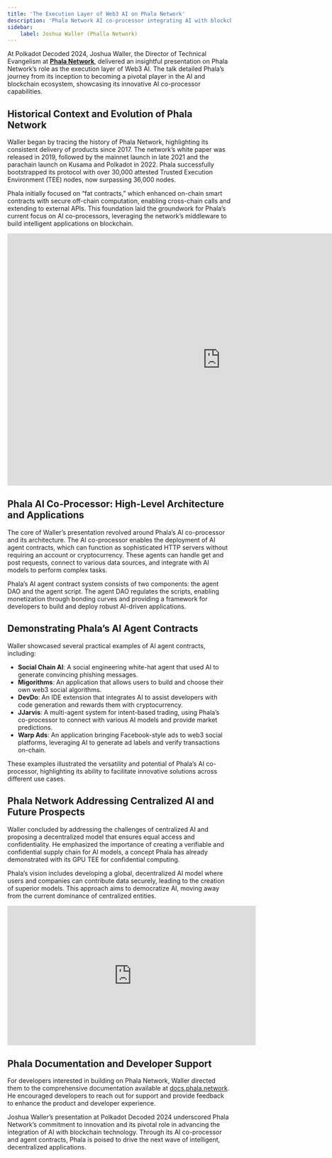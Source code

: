```yaml
---
title: 'The Execution Layer of Web3 AI on Phala Network'
description: 'Phala Network AI co-processor integrating AI with blockchain for decentralized, intelligent applications and secure computing.'
sidebar:
    label: Joshua Waller (Phalla Network)
---
```

At Polkadot Decoded 2024, Joshua Waller, the Director of Technical Evangelism at [**Phala Network**](https://dablock.com/dapps/phala-network/), delivered an insightful presentation on Phala Network’s role as the execution layer of Web3 AI. The talk detailed Phala’s journey from its inception to becoming a pivotal player in the AI and blockchain ecosystem, showcasing its innovative AI co-processor capabilities.

Historical Context and Evolution of Phala Network
-------------------------------------------------

Waller began by tracing the history of Phala Network, highlighting its consistent delivery of products since 2017. The network’s white paper was released in 2019, followed by the mainnet launch in late 2021 and the parachain launch on Kusama and Polkadot in 2022. Phala successfully bootstrapped its protocol with over 30,000 attested Trusted Execution Environment (TEE) nodes, now surpassing 36,000 nodes.

Phala initially focused on “fat contracts,” which enhanced on-chain smart contracts with secure off-chain computation, enabling cross-chain calls and extending to external APIs. This foundation laid the groundwork for Phala’s current focus on AI co-processors, leveraging the network’s middleware to build intelligent applications on blockchain.

<iframe allowfullscreen="allowfullscreen" frameborder="0" height="569" src="https://docs.google.com/presentation/d/e/2PACX-1vTz6swbF9icqOGCbVXpGO3NBpxAPc2zY0eOltuTsSKvTsbPLUhYmjyoXtlNeY3Ch8jviHQYnhNd4oCq/embed?start=false&loop=false&delayms=60000" width="960"></iframe>

Phala AI Co-Processor: High-Level Architecture and Applications
---------------------------------------------------------------

The core of Waller’s presentation revolved around Phala’s AI co-processor and its architecture. The AI co-processor enables the deployment of AI agent contracts, which can function as sophisticated HTTP servers without requiring an account or cryptocurrency. These agents can handle get and post requests, connect to various data sources, and integrate with AI models to perform complex tasks.

Phala’s AI agent contract system consists of two components: the agent DAO and the agent script. The agent DAO regulates the scripts, enabling monetization through bonding curves and providing a framework for developers to build and deploy robust AI-driven applications.

Demonstrating Phala’s AI Agent Contracts
----------------------------------------

Waller showcased several practical examples of AI agent contracts, including:

- **Social Chain AI**: A social engineering white-hat agent that used AI to generate convincing phishing messages.
- **Migorithms**: An application that allows users to build and choose their own web3 social algorithms.
- **DevDo**: An IDE extension that integrates AI to assist developers with code generation and rewards them with cryptocurrency.
- **JJarvis**: A multi-agent system for intent-based trading, using Phala’s co-processor to connect with various AI models and provide market predictions.
- **Warp Ads**: An application bringing Facebook-style ads to web3 social platforms, leveraging AI to generate ad labels and verify transactions on-chain.

These examples illustrated the versatility and potential of Phala’s AI co-processor, highlighting its ability to facilitate innovative solutions across different use cases.

Phala Network Addressing Centralized AI and Future Prospects
------------------------------------------------------------

Waller concluded by addressing the challenges of centralized AI and proposing a decentralized model that ensures equal access and confidentiality. He emphasized the importance of creating a verifiable and confidential supply chain for AI models, a concept Phala has already demonstrated with its GPU TEE for confidential computing.

Phala’s vision includes developing a global, decentralized AI model where users and companies can contribute data securely, leading to the creation of superior models. This approach aims to democratize AI, moving away from the current dominance of centralized entities.

<iframe allowfullscreen="allowfullscreen" frameborder="0" height="315" src="https://www.youtube.com/embed/4gXrSCnKZOA?si=UzyTht9TL9wh-gOV" title="YouTube video player" width="560"></iframe>

Phala Documentation and Developer Support
-----------------------------------------

For developers interested in building on Phala Network, Waller directed them to the comprehensive documentation available at [docs.phala.network](http://docs.phala.network). He encouraged developers to reach out for support and provide feedback to enhance the product and developer experience.

Joshua Waller’s presentation at Polkadot Decoded 2024 underscored Phala Network’s commitment to innovation and its pivotal role in advancing the integration of AI with blockchain technology. Through its AI co-processor and agent contracts, Phala is poised to drive the next wave of intelligent, decentralized applications.